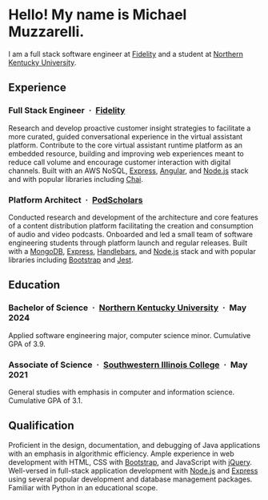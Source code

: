 # Hello! My name is Michael Muzzarelli.

I am a full stack software engineer at [Fidelity](https://www.fidelity.com/) and a student at [Northern Kentucky University](https://www.nku.edu/).

## Experience

### Full Stack Engineer&ensp;·&ensp;[Fidelity](https://www.fidelity.com/)

Research and develop proactive customer insight strategies to facilitate a more curated, guided conversational experience in the virtual assistant platform. Contribute to the core virtual assistant runtime platform as an embedded resource, building and improving web experiences meant to reduce call volume and encourage customer interaction with digital channels. Built with an AWS NoSQL, [Express](https://expressjs.com/), [Angular](https://angular.io/), and [Node.js](https://nodejs.dev/) stack and with popular libraries including [Chai](https://www.chaijs.com/).

### Platform Architect&ensp;·&ensp;[PodScholars](https://podscholars.com/)

Conducted research and development of the architecture and core features of a content distribution platform facilitating the creation and consumption of audio and video podcasts. Onboarded and led a small team of software engineering students through platform launch and regular releases. Built with a [MongoDB](https://www.mongodb.com/), [Express](https://expressjs.com/), [Handlebars](https://handlebarsjs.com/), and [Node.js](https://nodejs.dev/) stack and with popular libraries including [Bootstrap](https://getbootstrap.com/) and [Jest](https://jestjs.io/).

## Education

### Bachelor of Science&ensp;·&ensp;[Northern Kentucky University](https://www.nku.edu/)&ensp;·&ensp;May 2024

Applied software engineering major, computer science minor. Cumulative GPA of 3.9.

### Associate of Science&ensp;·&ensp;[Southwestern Illinois College](https://www.swic.edu/)&ensp;·&ensp;May 2021

General studies with emphasis in computer and information science. Cumulative GPA of 3.1.

## Qualification

Proficient in the design, documentation, and debugging of Java applications with an emphasis in algorithmic efficiency. Ample experience in web development with HTML, CSS with [Bootstrap](https://getbootstrap.com/), and JavaScript with [jQuery](https://jquery.com/). Well-versed in full-stack application development with [Node.js](https://nodejs.org/en/) and [Express](http://expressjs.com/) using several popular development and database management packages. Familiar with Python in an educational scope.